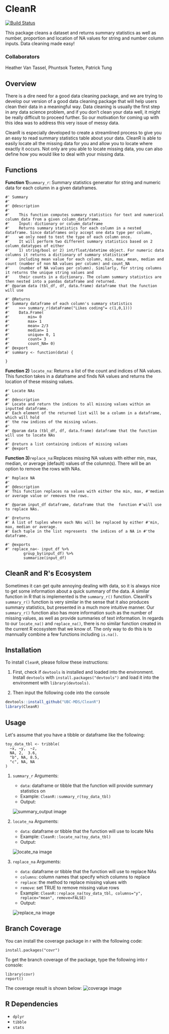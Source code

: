 # CleanR
[![Build Status](https://travis-ci.org/UBC-MDS/CleanR.svg?branch=master)](https://travis-ci.org/UBC-MDS/CleanR)

This package cleans a dataset and returns summary statistics as well as number, proportion and location of NA values for string and number column inputs. Data cleaning made easy!

### Collaborators
Heather Van Tassel, Phuntsok Tseten, Patrick Tung

## Overview
There is a dire need for a good data cleaning package, and we are trying to develop our version of a good data cleaning package that will help users clean their data in a meaningful way. Data cleaning is usually the first step in any data science problem, and if you don’t clean your data well, it might be really difficult to proceed further. So our motivation for coming up with this idea was to address this very issue of messy data.

CleanR is especially developed to create a streamlined process to give you an easy to read summary statistics table about your data. CleanR is able to easily locate all the missing data for you and allow you to locate where exactly it occurs. Not only are you able to locate missing data, you can also define how you would like to deal with your missing data.

## Functions
**Function 1)**`summary_r`: Summary statistics generator for string and numeric data for each column in a given dataframes.
```
#' Summary
#'
#' @description
#'
#'    This function computes summary statistics for text and numerical column_data from a given column_dataframe.
#'    Input: dictionary or column_dataframe
#'    Returns summary statistics for each column in a nested dataframe. Since dataframes only accept one data type per column,
#'    we only need to test the type of each column once.
#'    It will perform two different summary statistics based on 2 column_datatypes of either
#'    1) string/bool or 2) int/float/datetime object. For numeric data columns it returns a dictionary of summary statistics#'
#'    including mean value for each column, min, max, mean, median and count (number of non NA values per column) and count_NA
#'    (number of NA values per column). Similarly, for string columns it returns the unique string values and
#'    their counts in a dictionary. The column summary statistics are then nested into a pandas dataframe and returned.
#' @param data (tbl_df, df, data.frame) dataframe that the function will use    

#' @Returns
#' Summary dataframe of each column's summary statistics
#'    >>> summary_r(dataFrame("Likes coding"= c(1,0,1)))
#'    Data.Frame(
#'        min= 0
#'        max= 1
#'        mean= 2/3
#'        median= 1
#'        unique= 0, 1
#'        count= 3
#'        count_NA= 0)
#' @export
#' summary <- function(data) {

}
```

**Function 2)** `locate_na`: Returns a list of the count and indices of NA values.  This function takes in a dataframe and finds NA values and returns the location of these missing values.

```
#' Locate NAs
#'
#' @description
#' Locate and return the indices to all missing values within an inputted dataframe.
#' Each element of the returned list will be a column in a dataframe, which will hold
#' the row indices of the missing values.
#'
#' @param data (tbl_df, df, data.frame) dataframe that the function will use to locate NAs
#'
#' @return a list containing indices of missing values
#' @export
```

**Function 3)**`replace_na`:Replaces missing NA values with either min, max, median, or average (default) values of the column(s). There will be an option to remove the rows with NAs.
```
#' Replace NA
#'
#' @description
#' This function replaces na values with either the min, max, #'median or average value or removes the rows.

#' @param input_df dataframe, dataframe that the  function #'will use to replace NAs.

#' @returns
#' A list of tuples where each NAs will be replaced by either #'min, max, median or average.
#' Each tuple in the list represents  the indices of a NA in #'the dataframe.

#' @exports
#' replace_na<- input_df %>%
        group_by(input_df) %>%
        summarize(input_df)
```

## CleanR and R's Ecosystem

Sometimes it can get quite annoying dealing with data, so it is always nice to get some information about a quick summary of the data. A similar function in R that is implemented is the `summary_r()` function. CleanR's `summary_r()` function is very similar in the sense that it also produces summary statistics, but presented in a much more intuitive manner. Our `summary_r()` function also has more information such as the number of missing values, as well as provide summaries of text information. In regards to our `locate_na()` and `replace_na()`, there is no similar function created in the current R ecosystem that we know of. The only way to do this is to mannually combine a few functions including `is.na()`.

## Installation

To install `CleanR`, please follow these instructions:

1. First, check if `devtools` is installed and loaded into the environment. Install `devtools` with `install.packages("devtools")` and load it into the environment with `library(devtools)`.

2. Then input the following code into the console
``` r
devtools::install_github("UBC-MDS/CleanR")
library(CleanR)
```

## Usage
Let's assume that you have a tibble or dataframe like the following:
```{r}
toy_data_tbl <- tribble(
  ~x, ~y,  ~z,
  NA, 2,  3.6,
  "b", NA, 8.5,
  "c", NA, NA
)
```
1. `summary_r`
Arguments:
    - `data`: dataframe or tibble that the function will provide summary statistics on
    - Example: `CleanR::summary_r(toy_data_tbl)`
    - Output:

    ![summary_output image](./images/summary_output.png)

2. `locate_na`
Arguments:
    - `data`: dataframe or tibble that the function will use to locate NAs
    - Example: `CleanR::locate_na(toy_data_tbl)`
    - Output:

    ![locate_na image](./images/locate_output.png)

3. `replace_na`
Arguments:
    - `data`: dataframe or tibble that the function will use to replace NAs
    - `columns`: column names that specify which columns to replace
    - `replace`: the method to replace missing values with
    - `remove`: set TRUE to remove missing value rows
    - Example: `CleanR::replace_na(toy_data_tbl, columns="y", replace="mean", remove=FALSE)`
    - Output:

    ![replace_na image](./images/replace_na_output.png)

## Branch Coverage
You can install the coverage package in r with the following code:
```{r}
install.packages("covr")
```
To get the branch coverage of the package, type the following into r console:
```{r}
library(covr)
report()
```

The coverage result is shown below:
![coverage image](./images/coverage.png)

## R Dependencies
- `dplyr`
- `tibble`
- `stats`
